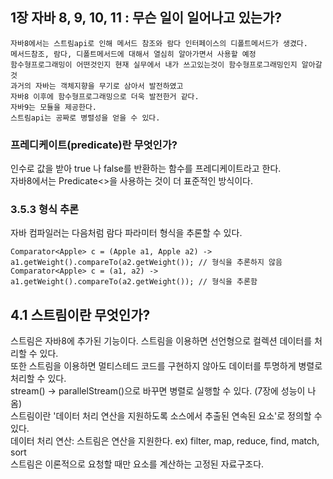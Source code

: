 ## 1장 자바 8, 9, 10, 11 : 무슨 일이 일어나고 있는가?
```text
자바8에서는 스트림api로 인해 메서드 참조와 람다 인터페이스의 디폴트메서드가 생겼다.
메서드참조, 람다, 디폴트메서드에 대해서 열심히 알아가면서 사용할 예정
함수형프로그래밍이 어떤것인지 현재 실무에서 내가 쓰고있는것이 함수형프로그래밍인지 알아갈것
과거의 자바는 객체지향을 무기로 삼아서 발전하였고
자바8 이후에 함수형프로그래밍으로 더욱 발전한거 같다.
자바9는 모듈을 제공한다.
스트림api는 공짜로 병렬성을 얻을 수 있다.
```
### 프레디케이트(predicate)란 무엇인가?
인수로 값을 받아 true 나 false를 반환하는 함수를 프레디케이트라고 한다.   
자바8에서는 Predicate<>을 사용하는 것이 더 표준적인 방식이다.

### 3.5.3 형식 추론
자바 컴파일러는 다음처럼 람다 파라미터 형식을 추론할 수 있다.
```text
Comparator<Apple> c = (Apple a1, Apple a2) -> a1.getWeight().compareTo(a2.getWeight()); // 형식을 추론하지 않음
Comparator<Apple> c = (a1, a2) -> a1.getWeight().compareTo(a2.getWeight()); // 형식을 추론함
```

## 4.1 스트림이란 무엇인가?
스트림은 자바8에 추가된 기능이다. 스트림을 이용하면 선언형으로 컬렉션 데이터를 처리할 수 있다.   
또한 스트림을 이용하면 멀티스테드 코드를 구현하지 않아도 데이터를 투명하게 병렬로 처리할 수 있다.   
stream() -> parallelStream()으로 바꾸면 병렬로 실행할 수 있다. (7장에 성능이 나옴)   
스트림이란 '데이터 처리 연산을 지원하도록 소스에서 추출된 연속된 요소'로 정의할 수 있다.   
데이터 처리 연산: 스트림은 연산을 지원한다. ex) filter, map, reduce, find, match, sort   
스트림은 이론적으로 요청할 때만 요소를 계산하는 고정된 자료구조다.